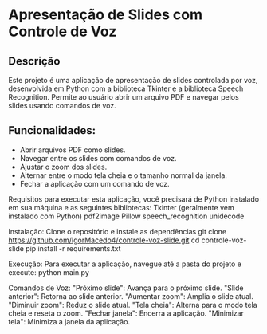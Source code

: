 # Apresentação de Slides com Controle de Voz

## Descrição
Este projeto é uma aplicação de apresentação de slides controlada por voz, desenvolvida em Python 
com a biblioteca Tkinter e a biblioteca Speech Recognition.
Permite ao usuário abrir um arquivo PDF e navegar pelos slides usando comandos de voz.

## Funcionalidades:
- Abrir arquivos PDF como slides.
- Navegar entre os slides com comandos de voz.
- Ajustar o zoom dos slides.
- Alternar entre o modo tela cheia e o tamanho normal da janela.
- Fechar a aplicação com um comando de voz.

Requisitos para executar esta aplicação, você precisará de Python instalado em sua máquina
e as seguintes bibliotecas:
Tkinter (geralmente vem instalado com Python)
pdf2image
Pillow
speech_recognition
unidecode

Instalação:
Clone o repositório e instale as dependências
git clone https://github.com/IgorMacedo4/controle-voz-slide.git
cd controle-voz-slide
pip install -r requirements.txt

Execução:
Para executar a aplicação, navegue até a pasta do projeto e execute:
python main.py

Comandos de Voz:
"Próximo slide": Avança para o próximo slide.
"Slide anterior": Retorna ao slide anterior.
"Aumentar zoom": Amplia o slide atual.
"Diminuir zoom": Reduz o slide atual.
"Tela cheia": Alterna para o modo tela cheia e reseta o zoom.
"Fechar janela": Encerra a aplicação.
"Minimizar tela": Minimiza a janela da aplicação.
